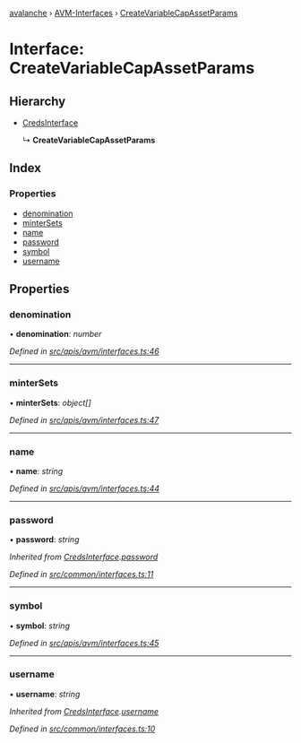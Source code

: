 [avalanche](../README.md) › [AVM-Interfaces](../modules/avm_interfaces.md) › [CreateVariableCapAssetParams](avm_interfaces.createvariablecapassetparams.md)

# Interface: CreateVariableCapAssetParams

## Hierarchy

* [CredsInterface](common_interfaces.credsinterface.md)

  ↳ **CreateVariableCapAssetParams**

## Index

### Properties

* [denomination](avm_interfaces.createvariablecapassetparams.md#denomination)
* [minterSets](avm_interfaces.createvariablecapassetparams.md#mintersets)
* [name](avm_interfaces.createvariablecapassetparams.md#name)
* [password](avm_interfaces.createvariablecapassetparams.md#password)
* [symbol](avm_interfaces.createvariablecapassetparams.md#symbol)
* [username](avm_interfaces.createvariablecapassetparams.md#username)

## Properties

###  denomination

• **denomination**: *number*

*Defined in [src/apis/avm/interfaces.ts:46](https://github.com/ava-labs/avalanchejs/blob/ca67b81/src/apis/avm/interfaces.ts#L46)*

___

###  minterSets

• **minterSets**: *object[]*

*Defined in [src/apis/avm/interfaces.ts:47](https://github.com/ava-labs/avalanchejs/blob/ca67b81/src/apis/avm/interfaces.ts#L47)*

___

###  name

• **name**: *string*

*Defined in [src/apis/avm/interfaces.ts:44](https://github.com/ava-labs/avalanchejs/blob/ca67b81/src/apis/avm/interfaces.ts#L44)*

___

###  password

• **password**: *string*

*Inherited from [CredsInterface](common_interfaces.credsinterface.md).[password](common_interfaces.credsinterface.md#password)*

*Defined in [src/common/interfaces.ts:11](https://github.com/ava-labs/avalanchejs/blob/ca67b81/src/common/interfaces.ts#L11)*

___

###  symbol

• **symbol**: *string*

*Defined in [src/apis/avm/interfaces.ts:45](https://github.com/ava-labs/avalanchejs/blob/ca67b81/src/apis/avm/interfaces.ts#L45)*

___

###  username

• **username**: *string*

*Inherited from [CredsInterface](common_interfaces.credsinterface.md).[username](common_interfaces.credsinterface.md#username)*

*Defined in [src/common/interfaces.ts:10](https://github.com/ava-labs/avalanchejs/blob/ca67b81/src/common/interfaces.ts#L10)*
